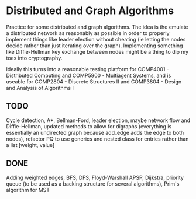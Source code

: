# Distributed and Graph Algorithms

Practice for some distributed and graph algorithms. The idea is the emulate a distributed network as reasonably as possible in order to properly implement things like leader election without cheating (ie letting the nodes decide rather than just iterating over the graph). Implementing something like Diffie-Hellman key exchange between nodes might be a thing to dip my toes into cryptography.

Ideally this turns into a reasonable testing platform for COMP4001 - Distributed Computing and COMP5900 - Multiagent Systems, and is useable for COMP2804 - Discrete Structures II and COMP3804 - Design and Analysis of Algorithms I



## TODO
Cycle detection, A*, Bellman-Ford, leader election, maybe network flow and Diffie-Hellman, updated methods to allow for digraphs (everything is essentially an undirected graph because add_edge adds the edge to both nodes), refactor PQ to use generics and nested class for entries rather than a list [weight, value]

## DONE
Adding weighted edges, BFS, DFS, Floyd-Warshall APSP, Dijkstra, priority queue (to be used as a backing structure for several algorithms), Prim's algorithm for MST